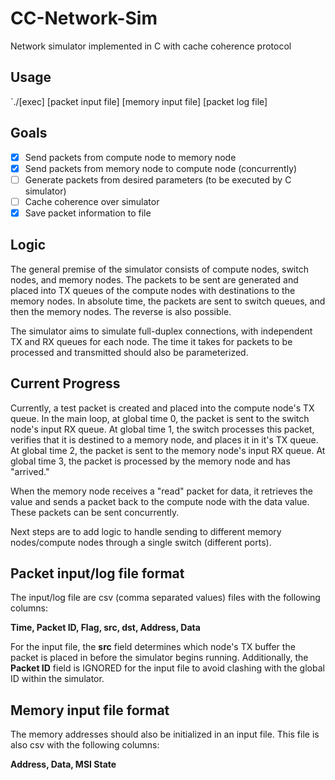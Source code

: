 # CC-Network-Sim
Network simulator implemented in C with cache coherence protocol

## Usage

`./[exec] [packet input file] [memory input file] [packet log file]

## Goals

- [X] Send packets from compute node to memory node
- [X] Send packets from memory node to compute node (concurrently)
- [ ] Generate packets from desired parameters (to be executed by C simulator)
- [ ] Cache coherence over simulator
- [X] Save packet information to file

## Logic

The general premise of the simulator consists of compute nodes, switch nodes, and memory nodes.  The packets to be sent are generated and placed into TX queues of the compute nodes with destinations to the memory nodes.  In absolute time, the packets are sent to switch queues, and then the memory nodes.  The reverse is also possible.

The simulator aims to simulate full-duplex connections, with independent TX and RX queues for each node.  The time it takes for packets to be processed and transmitted should also be parameterized.

## Current Progress

Currently, a test packet is created and placed into the compute node's TX queue.  In the main loop, at global time 0, the packet is sent to the switch node's input RX queue.  At global time 1, the switch processes this packet, verifies that it is destined to a memory node, and places it in it's TX queue.  At global time 2, the packet is sent to the memory node's input RX queue.  At global time 3, the packet is processed by the memory node and has "arrived."

When the memory node receives a "read" packet for data, it retrieves the value and sends a packet back to the compute node with the data value.  These packets can be sent concurrently.

Next steps are to add logic to handle sending to different memory nodes/compute nodes through a single switch (different ports).

## Packet input/log file format

The input/log file are csv (comma separated values) files with the following columns:

**Time, Packet ID, Flag, src, dst, Address, Data**

For the input file, the **src** field determines which node's TX buffer the packet is placed in before the simulator begins running.  Additionally, the **Packet ID** field is IGNORED for the input file to avoid clashing with the global ID within the simulator.

## Memory input file format

The memory addresses should also be initialized in an input file.  This file is also csv with the following columns:

**Address, Data, MSI State**